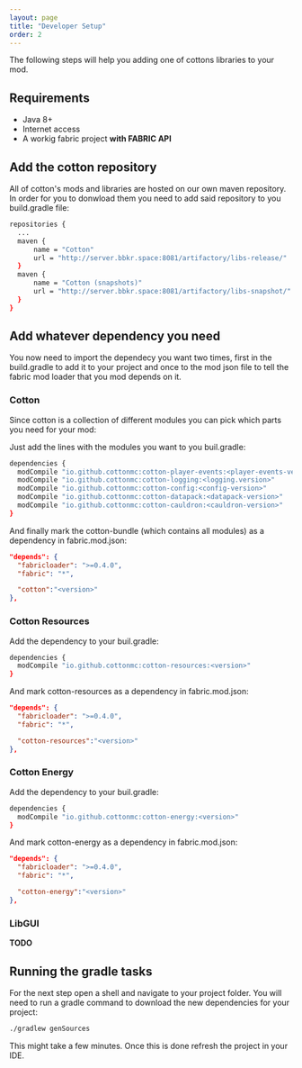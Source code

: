 ```yaml
---
layout: page
title: "Developer Setup"
order: 2
---
```

The following steps will help you adding one of cottons libraries to your mod.

## Requirements
- Java 8+
- Internet access
- A workig fabric project **with FABRIC API**

## Add the cotton repository
All of cotton's mods and libraries are hosted on our own maven repository. In order for you to donwload them you need to add said repository to you build.gradle file:

```bash
repositories {
  ...
  maven {
      name = "Cotton"
      url = "http://server.bbkr.space:8081/artifactory/libs-release/"
  }
  maven {
      name = "Cotton (snapshots)"
      url = "http://server.bbkr.space:8081/artifactory/libs-snapshot/"
  }
}
```

## Add whatever dependency you need

You now need to import the dependecy you want two times, first in the build.gradle to add it to your project and once to the mod json file to tell the fabric mod loader that you mod depends on it.

### Cotton

Since cotton is a collection of different modules you can pick which parts you need for your mod:

Just add the lines with the modules you want to you buil.gradle:
```bash
dependencies {
  modCompile "io.github.cottonmc:cotton-player-events:<player-events-version>"
  modCompile "io.github.cottonmc:cotton-logging:<logging.version>"
  modCompile "io.github.cottonmc:cotton-config:<config-version>"
  modCompile "io.github.cottonmc:cotton-datapack:<datapack-version>"
  modCompile "io.github.cottonmc:cotton-cauldron:<cauldron-version>"
}
```

And finally mark the cotton-bundle (which contains all modules) as a dependency in fabric.mod.json:
```json
"depends": {
  "fabricloader": ">=0.4.0",
  "fabric": "*",

  "cotton":"<version>"
},
```


### Cotton Resources

Add the dependency to your buil.gradle:
```bash
dependencies {
  modCompile "io.github.cottonmc:cotton-resources:<version>"
}
```
And mark cotton-resources as a dependency in fabric.mod.json:
```json
"depends": {
  "fabricloader": ">=0.4.0",
  "fabric": "*",

  "cotton-resources":"<version>"
},
```


### Cotton Energy

Add the dependency to your buil.gradle:
```bash
dependencies {
  modCompile "io.github.cottonmc:cotton-energy:<version>"
}
```
And mark cotton-energy as a dependency in fabric.mod.json:
```json
"depends": {
  "fabricloader": ">=0.4.0",
  "fabric": "*",

  "cotton-energy":"<version>"
},
```

### LibGUI

  __TODO__

## Running the gradle tasks
For the next step open a shell and navigate to your project folder. You will need to run a gradle command to download the new dependencies for your project:
```bash
./gradlew genSources
```
This might take a few minutes. Once this is done refresh the project in your IDE.

